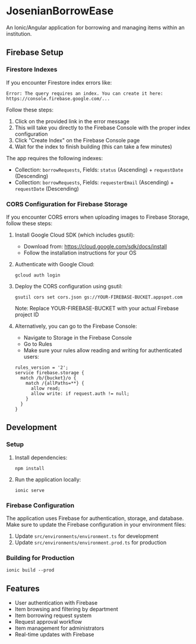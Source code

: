 # JosenianBorrowEase

An Ionic/Angular application for borrowing and managing items within an institution.

## Firebase Setup

### Firestore Indexes

If you encounter Firestore index errors like:
```
Error: The query requires an index. You can create it here: https://console.firebase.google.com/...
```

Follow these steps:
1. Click on the provided link in the error message
2. This will take you directly to the Firebase Console with the proper index configuration
3. Click "Create Index" on the Firebase Console page
4. Wait for the index to finish building (this can take a few minutes)

The app requires the following indexes:
- Collection: `borrowRequests`, Fields: `status` (Ascending) + `requestDate` (Descending)
- Collection: `borrowRequests`, Fields: `requesterEmail` (Ascending) + `requestDate` (Descending)

### CORS Configuration for Firebase Storage

If you encounter CORS errors when uploading images to Firebase Storage, follow these steps:

1. Install Google Cloud SDK (which includes gsutil):
   - Download from: https://cloud.google.com/sdk/docs/install
   - Follow the installation instructions for your OS

2. Authenticate with Google Cloud:
   ```
   gcloud auth login
   ```

3. Deploy the CORS configuration using gsutil:
   ```
   gsutil cors set cors.json gs://YOUR-FIREBASE-BUCKET.appspot.com
   ```
   Note: Replace YOUR-FIREBASE-BUCKET with your actual Firebase project ID

4. Alternatively, you can go to the Firebase Console:
   - Navigate to Storage in the Firebase Console
   - Go to Rules
   - Make sure your rules allow reading and writing for authenticated users:

   ```
   rules_version = '2';
   service firebase.storage {
     match /b/{bucket}/o {
       match /{allPaths=**} {
         allow read;
         allow write: if request.auth != null;
       }
     }
   }
   ```

## Development

### Setup

1. Install dependencies:
   ```
   npm install
   ```

2. Run the application locally:
   ```
   ionic serve
   ```

### Firebase Configuration

The application uses Firebase for authentication, storage, and database. Make sure to update the Firebase configuration in your environment files:

1. Update `src/environments/environment.ts` for development
2. Update `src/environments/environment.prod.ts` for production

### Building for Production

```
ionic build --prod
```

## Features

- User authentication with Firebase
- Item browsing and filtering by department
- Item borrowing request system
- Request approval workflow
- Item management for administrators
- Real-time updates with Firebase
